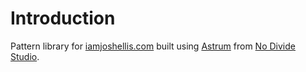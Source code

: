 # Introduction

Pattern library for [iamjoshellis.com](https://iamjoshellis.com) built using [Astrum](http://astrum.nodividestudio.com/) from [No Divide Studio](http://nodividestudio.com/).
